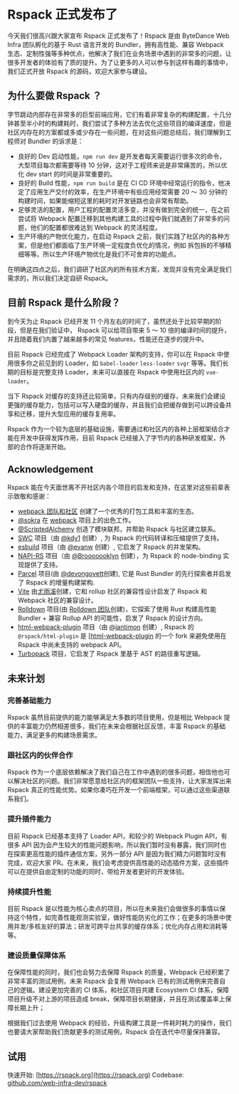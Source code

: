 # Rspack 正式发布了

今天我们很高兴跟大家宣布 Rspack 正式发布了！Rspack 是由 ByteDance Web Infra 团队孵化的基于 Rust 语言开发的 Bundler，拥有高性能、兼容 Webpack 生态、定制性强等多种优点，他解决了我们在业务场景中遇到的非常多的问题，让很多开发者的体验有了质的提升。为了让更多的人可以参与到这样有趣的事情中，我们正式开放 Rspack 的源码，欢迎大家参与建设。

## 为什么要做 Rspack ？

字节跳动内部存在非常多的巨型前端应用，它们有着非常复杂的构建配置，十几分钟甚至半小时的构建耗时，我们尝试了多种方法去优化这些项目的编译速度，但是社区内存在的方案都或多或少存在一些问题，在对这些问题总结后，我们理解到工程师对 Bundler 的诉求是：

- 良好的 Dev 启动性能，`npm run dev` 是开发者每天需要运行很多次的命令，大型项目每次都需要等待 10 分钟，这对于工程师来说是非常痛苦的，所以优化 dev start 的时间是非常重要的。
- 良好的 Build 性能，`npm run build` 是在 CI CD 环境中经常运行的指令，他决定了应用生产交付的效率，在生产环境中有些应用经常需要 20 ～ 30 分钟的构建时间，如果能缩短这里的耗时对开发链路也会非常有帮助。
- 足够灵活的配置，用户工程的配置灵活多变，并没有做到完全的统一，在之前尝试将 Webpack 配置迁移到其他构建工具的过程中我们就遇到了非常多的问题，他们的配置都很难达到 Webpack 的灵活程度。
- 生产环境的产物优化能力，在启动 Rspack 之前，我们实践了社区内的各种方案，但是他们都面临了生产环境一定程度负优化的情况，例如 拆包拆的不够精细等等。所以生产环境产物优化是我们不可舍弃的功能点。

在明确这四点之后，我们调研了社区内的所有技术方案，发现并没有完全满足我们需求的，所以我们决定自研 Rspack。

## 目前 Rspack 是什么阶段？

到今天为止 Rspack 已经开发 11 个月左右的时间了，虽然还处于比较早期的阶段，但是在我们验证中， Rspack 可以给项目带来 5 ～ 10 倍的编译时间的提升，并且随着我们内置了越来越多的常见 features，性能还在逐步的提升中。

目前 Rspack 已经完成了 Webpack Loader 架构的支持，你可以在 Rspack 中使用很多你之前见到的 Loader，如 `babel-loader` `less-loader` `svgr` 等等。我们长期的目标是完整支持 Loader，未来可以直接在 Rspack 中使用社区内的 `vue-loader`。

当下 Rspack 对缓存的支持还比较简单，只有内存级别的缓存，未来我们会建设更强的缓存能力，包括可以写入硬盘的缓存，并且我们会把缓存做到可以跨设备共享和迁移，提升大型应用的缓存复用率。

Rspack 作为一个较为底层的基础设施，需要通过和社区内的各种上层框架结合才能在开发中获得发挥作用，目前 Rspack 已经接入了字节内的各种研发框架，外部的合作将逐渐开始。

## Acknowledgement

Rspack 能在今天面世离不开社区内各个项目的启发和支持，在这里对这些前辈表示致敬和感谢：

- [webpack 团队和社区](https://webpack.js.org/) 创建了一个优秀的打包工具和丰富的生态。
- [@sokra](https://github.com/sokra) 在 [webpack](https://github.com/webpack/webpack) 项目上的出色工作。
- [@ScriptedAlchemy](https://github.com/ScriptedAlchemy) 创造了模块联邦，并帮助 Rspack 与社区建立联系。
- [SWC](https://swc.rs/) 项目（由 [@kdy1](https://github.com/kdy1) 创建）, 为 Rspack 的代码转译和压缩提供了支持。
- [esbuild](https://github.com/evanw/esbuild) 项目（由 [@evanw](https://github.com/evanw) 创建）, 它启发了 Rspack 的并发架构。
- [NAPI-RS](https://github.com/napi-rs/napi-rs) 项目（由 [@Brooooooklyn](https://github.com/Brooooooklyn) 创建），为 Rspack 的 node-binding 实现提供了支持。
- [Parcel](https://github.com/parcel-bundler/parcel) 项目(由 [@devongovett](https://github.com/devongovett)创建), 它是 Rust Bundler 的先行探索者并启发了 Rspack 的增量构建架构.
- [Vite](https://github.com/vitejs/vite) 由[尤雨溪](https://github.com/yyx990803)创建，它和 rollup 社区的兼容性设计启发了 Rspack 和 Webpack 社区的兼容设计。
- [Rolldown](https://github.com/rolldown-rs/rolldown) 项目(由 [Rolldown 团队](https://github.com/sponsors/rolldown-rs)创建)，它探索了使用 Rust 构建高性能 Bundler + 兼容 Rollup API 的可能性，启发了 Rspack 的设计方向。
- [html-webpack-plugin](https://github.com/jantimon/html-webpack-plugin) 项目（由 [@jantimon](https://github.com/jantimon) 创建）, Rspack 的 `@rspack/html-plugin` 是 [[html-webpack-plugin](https://github.com/jantimon/html-webpack-plugin) 的一个 fork 来避免使用在 Rspack 中尚未支持的 webpack API。
- [Turbopack](https://github.com/vercel/turbo) 项目，它启发了 Rspack 里基于 AST 的路径重写逻辑。

## 未来计划

### 完善基础能力

Rspack 虽然目前提供的能力能够满足大多数的项目使用，但是相比 Webpack 提供的丰富能力仍然相差很多，我们在未来会根据社区反馈，丰富 Rspack 的基础能力，满足更多的构建场景需求。

### 跟社区内的伙伴合作

Rspack 作为一个底层依赖解决了我们自己在工作中遇到的很多问题，相信他也可以解决社区的问题。我们非常愿意给社区内的框架团队一些支持，让大家发挥出来 Rspack 真正的性能优势。如果你凑巧在开发一个前端框架，可以通过这些渠道联系我们。

### 提升插件能力

目前 Rspack 已经基本支持了 Loader API，和较少的 Webpack Plugin API，有很多 API 因为会产生较大的性能问题影响，所以我们暂时没有暴露，我们同时也在探索更高性能的插件通信方案，另外一部分 API 是因为我们精力问题暂时没有完成，欢迎大家 PR。在未来，我们会考虑提供高性能的动态插件方案，这些插件可以在提供自由定制的功能的同时，带给开发者更好的开发体验。

### 持续提升性能

目前 Rspack 是以性能为核心卖点的项目，所以在未来我们会做很多的事情以保持这个特性，如完善性能观测实验室，做好性能防劣化的工作；在更多的场景中使用并发/多核友好的算法；研发可跨平台共享的缓存体系；优化内存占用和消耗等等。

### 建设质量保障体系

在保障性能的同时，我们也会努力去保障 Rspack 的质量，Webpack 已经积累了非常丰富的测试用例，未来 Rspack 会复用 Webpack 已有的测试用例来完善自己的逻辑。建设更加完善的 CI 体系，和社区项目共建 Ecosystem CI 体系，保障项目升级不对上游的项目造成 break，保障项目长期健康，并且在测试覆盖率上保障长期上升；

根据我们过去使用 Webpack 的经验，升级构建工具是一件耗时耗力的操作，我们也要请大家帮助我们贡献更多的测试用例，Rspack 会在迭代中尽量保持兼容。

## 试用

快速开始: [https://rspack.org](https://rspack.org)
Codebase: [github.com/web-infra-dev/rspack](github.com/web-infra-dev/rspack)
